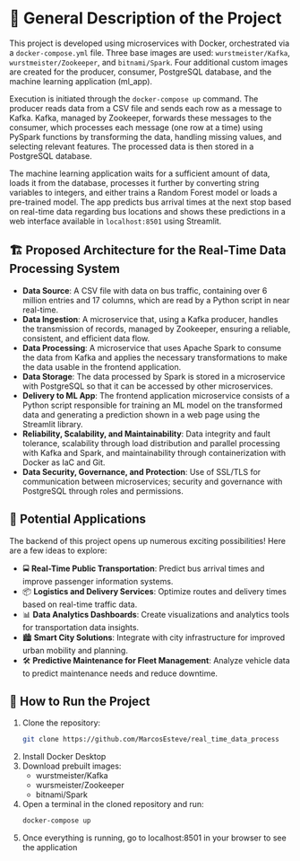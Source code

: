 # 🚀 General Description of the Project

This project is developed using microservices with Docker, orchestrated via a `docker-compose.yml` file. Three base images are used: `wurstmeister/Kafka`, `wurstmeister/Zookeeper`, and `bitnami/Spark`. Four additional custom images are created for the producer, consumer, PostgreSQL database, and the machine learning application (ml_app).

Execution is initiated through the `docker-compose up` command. The producer reads data from a CSV file and sends each row as a message to Kafka. Kafka, managed by Zookeeper, forwards these messages to the consumer, which processes each message (one row at a time) using PySpark functions by transforming the data, handling missing values, and selecting relevant features. The processed data is then stored in a PostgreSQL database.

The machine learning application waits for a sufficient amount of data, loads it from the database, processes it further by converting string variables to integers, and either trains a Random Forest model or loads a pre-trained model. The app predicts bus arrival times at the next stop based on real-time data regarding bus locations and shows these predictions in a web interface available in `localhost:8501` using Streamlit.

## 🏗️ Proposed Architecture for the Real-Time Data Processing System

- **Data Source**: A CSV file with data on bus traffic, containing over 6 million entries and 17 columns, which are read by a Python script in near real-time.
- **Data Ingestion**: A microservice that, using a Kafka producer, handles the transmission of records, managed by Zookeeper, ensuring a reliable, consistent, and efficient data flow.
- **Data Processing**: A microservice that uses Apache Spark to consume the data from Kafka and applies the necessary transformations to make the data usable in the frontend application.
- **Data Storage**: The data processed by Spark is stored in a microservice with PostgreSQL so that it can be accessed by other microservices.
- **Delivery to ML App**: The frontend application microservice consists of a Python script responsible for training an ML model on the transformed data and generating a prediction shown in a web page using the Streamlit library.
- **Reliability, Scalability, and Maintainability**: Data integrity and fault tolerance, scalability through load distribution and parallel processing with Kafka and Spark, and maintainability through containerization with Docker as IaC and Git.
- **Data Security, Governance, and Protection**: Use of SSL/TLS for communication between microservices; security and governance with PostgreSQL through roles and permissions.

## 🌟 Potential Applications

The backend of this project opens up numerous exciting possibilities! Here are a few ideas to explore:

- 🚍 **Real-Time Public Transportation**: Predict bus arrival times and improve passenger information systems.
- 📦 **Logistics and Delivery Services**: Optimize routes and delivery times based on real-time traffic data.
- 📊 **Data Analytics Dashboards**: Create visualizations and analytics tools for transportation data insights.
- 🏙️ **Smart City Solutions**: Integrate with city infrastructure for improved urban mobility and planning.
- 🛠️ **Predictive Maintenance for Fleet Management**: Analyze vehicle data to predict maintenance needs and reduce downtime.

## 🚀 How to Run the Project

1. Clone the repository:
   ```bash
   git clone https://github.com/MarcosEsteve/real_time_data_process
2. Install Docker Desktop
3. Download prebuilt images: 
   - wurstmeister/Kafka
   - wursmeister/Zookeeper
   - bitnami/Spark
4. Open a terminal in the cloned repository and run:
   ```bash
   docker-compose up
5. Once everything is running, go to localhost:8501 in your browser to see the application
